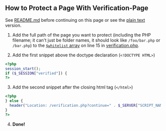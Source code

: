 ## How to Protect a Page With Verification-Page

See  [README.md](README.md) before continuing on this page or see the [plain text](php-snippets.txt) version.

1. Add the full path of the page you want to protect (including the PHP filename; it can't just be folder names, it should look like `/foo/bar.php` or `/bar.php`) to the [`$whitelist` array](verification.php#L15) on line 15 in [verification.php](verification.php).

2. Add the first snippet above the doctype declaration (`<!DOCTYPE HTML>`)

```php
<?php
session_start();
if ($_SESSION["verified"]) {
?>
```

3. Add the second snippet after the closing html tag (`</html>`)

```php
<?php
} else {
  header("Location: /verification.php?continue=" . $_SERVER["SCRIPT_NAME"]);
}
?>
```

4. **Done!**
